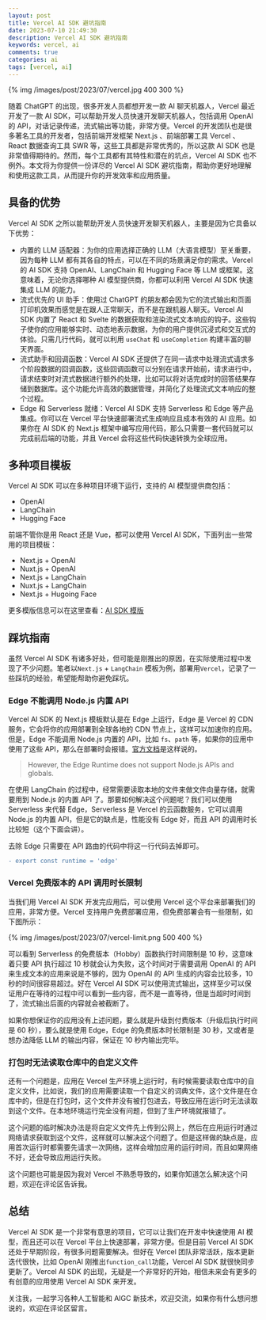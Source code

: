 ```yaml
---
layout: post
title: Vercel AI SDK 避坑指南
date: 2023-07-10 21:49:30
description: Vercel AI SDK 避坑指南
keywords: vercel, ai
comments: true
categories: ai
tags: [vercel, ai]
---
```


{% img /images/post/2023/07/vercel.jpg 400 300 %}

随着 ChatGPT 的出现，很多开发人员都想开发一款 AI 聊天机器人，Vercel 最近开发了一款 AI SDK，可以帮助开发人员快速开发聊天机器人，包括调用 OpenAI 的 API，对话记录传递，流式输出等功能，非常方便。Vercel 的开发团队也是很多著名工具的开发者，包括前端开发框架 Next.js 、前端部署工具 Vercel 、React 数据查询工具 SWR 等，这些工具都是非常优秀的，所以这款 AI SDK 也是非常值得期待的。然而，每个工具都有其特性和潜在的坑点，Vercel AI SDK 也不例外。本文将为你提供一份详尽的 Vercel AI SDK 避坑指南，帮助你更好地理解和使用这款工具，从而提升你的开发效率和应用质量。

<!--more-->

## 具备的优势

Vercel AI SDK 之所以能帮助开发人员快速开发聊天机器人，主要是因为它具备以下优势：

- 内置的 LLM 适配器：为你的应用选择正确的 LLM（大语言模型）至关重要，因为每种 LLM 都有其各自的特点，可以在不同的场景满足你的需求。Vercel 的 AI SDK 支持 OpenAI、LangChain 和 Hugging Face 等 LLM 或框架。这意味着，无论你选择哪种 AI 模型提供商，你都可以利用 Vercel AI SDK 快速集成 LLM 的能力。
- 流式优先的 UI 助手：使用过 ChatGPT 的朋友都会因为它的流式输出和页面打印机效果而感觉是在跟人正常聊天，而不是在跟机器人聊天。Vercel AI SDK 内置了 React 和 Svelte 的数据获取和渲染流式文本响应的钩子。这些钩子使你的应用能够实时、动态地表示数据，为你的用户提供沉浸式和交互式的体验。只需几行代码，就可以利用 `useChat` 和 `useCompletion` 构建丰富的聊天界面。
- 流式助手和回调函数：Vercel AI SDK 还提供了在同一请求中处理流式请求多个阶段数据的回调函数，这些回调函数可以分别在请求开始前，请求进行中，请求结束时对流式数据进行额外的处理，比如可以将对话完成时的回答结果存储到数据库。这个功能允许高效的数据管理，并简化了处理流式文本响应的整个过程。
- Edge 和 Serverless 就绪：Vercel AI SDK 支持 Serverless 和 Edge 等产品集成。你可以在 Vercel 平台快速部署流式生成响应且成本有效的 AI 应用。如果你在 AI SDK 的 Next.js 框架中编写应用代码，那么只需要一套代码就可以完成前后端的功能，并且 Vercel 会将这些代码快速转换为全球应用。

## 多种项目模板

Vercel AI SDK 可以在多种项目环境下运行，支持的 AI 模型提供商包括：

- OpenAI
- LangChain
- Hugging Face

前端不管你是用 React 还是 Vue，都可以使用 Vercel AI SDK，下面列出一些常用的项目模板：

- Next.js + OpenAI
- Nuxt.js + OpenAI
- Next.js + LangChain
- Nuxt.js + LangChain
- Next.js + Hugoing Face

更多模版信息可以在这里查看：[AI SDK 模版](https://vercel.com/templates/ai)

## 踩坑指南

虽然 Vercel AI SDK 有诸多好处，但可能是刚推出的原因，在实际使用过程中发现了不少问题。笔者以`Next.js` + `LangChain` 模板为例，部署用`Vercel`，记录了一些踩坑的经验，希望能帮助你避免踩坑。

### Edge 不能调用 Node.js 内置 API

Vercel AI SDK 的 Next.js 模板默认是在 Edge 上运行，Edge 是 Vercel 的 CDN 服务，它会将你的应用部署到全球各地的 CDN 节点上，这样可以加速你的应用。但是，Edge 不能调用 Node.js 内置的 API，比如 `fs`、`path` 等，如果你的应用中使用了这些 API，那么在部署时会报错。[官方文档](https://nextjs.org/docs/messages/node-module-in-edge-runtime)是这样说的。

> However, the Edge Runtime does not support Node.js APIs and globals.

在使用 LangChain 的过程中，经常需要读取本地的文件来做文件向量存储，就需要用到 Node.js 的内置 API 了。那要如何解决这个问题呢？我们可以使用 Serverless 来代替 Edge，Serverless 是 Vercel 的云函数服务，它可以调用 Node.js 的内置 API，但是它的缺点是，性能没有 Edge 好，而且 API 的调用时长比较短（这个下面会讲）。

去除 Edge 只需要在 API 路由的代码中将这一行代码去掉即可。

```diff
- export const runtime = 'edge'
```

### Vercel 免费版本的 API 调用时长限制

当我们用 Vercel AI SDK 开发完应用后，可以使用 Vercel 这个平台来部署我们的应用，非常方便。Vercel 支持用户免费部署应用，但免费部署会有一些限制，如下图所示：

{% img /images/post/2023/07/vercel-limit.png 500 400 %}

可以看到 Serverless 的免费版本（Hobby）函数执行时间限制是 10 秒，这意味着只要 API 执行超过 10 秒就会认为失败，这个时间对于需要调用 OpenAI 的 API 来生成文本的应用来说是不够的，因为 OpenAI 的 API 生成的内容会比较多，10 秒的时间很容易超过。好在 Vercel AI SDK 可以使用流式输出，这样至少可以保证用户在等待的过程中可以看到一些内容，而不是一直等待，但是当超时时间到了，流式输出后面的内容就会被截断了。

如果你想保证你的应用没有上述问题，要么就是升级到付费版本（升级后执行时间是 60 秒），要么就是使用 Edge，Edge 的免费版本时长限制是 30 秒，又或者是想办法降低 LLM 的输出内容，保证在 10 秒内输出完毕。

### 打包时无法读取仓库中的自定义文件

还有一个问题是，应用在 Vercel 生产环境上运行时，有时候需要读取仓库中的自定义文件，比如说，我们的应用需要读取一个自定义的词典文件，这个文件是在仓库中的，但是在打包时，这个文件并没有被打包进去，导致应用在运行时无法读取到这个文件。在本地环境运行完全没有问题，但到了生产环境就报错了。

这个问题的临时解决办法是将自定义文件先上传到公网上，然后在应用运行时通过网络请求获取到这个文件，这样就可以解决这个问题了。但是这样做的缺点是，应用首次运行时都需要先请求一次网络，这样会增加应用的运行时间，而且如果网络不好，还会导致应用运行失败。

这个问题也可能是因为我对 Vercel 不熟悉导致的，如果你知道怎么解决这个问题，欢迎在评论区告诉我。

## 总结

Vercel AI SDK 是一个非常有意思的项目，它可以让我们在开发中快速使用 AI 模型，而且还可以在 Vercel 平台上快速部署，非常方便。但是目前 Vercel AI SDK 还处于早期阶段，有很多问题需要解决。但好在 Vercel 团队非常活跃，版本更新迭代很快，比如 OpenAI 刚推出`function_call`功能，Vercel AI SDK 就很快同步更新了。Vercel AI SDK 的出现，无疑是一个非常好的开始，相信未来会有更多的有创意的应用使用 Vercel AI SDK 来开发。

关注我，一起学习各种人工智能和 AIGC 新技术，欢迎交流，如果你有什么想问想说的，欢迎在评论区留言。
